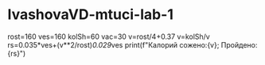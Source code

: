 # IvashovaVD-mtuci-lab-1
rost=160
ves=160
kolSh=60
vac=30
v=rost/4+0.37
v=kolSh/v
rs=0.035*ves+(v**2/rost)*0.029*ves
print(f"Калорий сожено:{v}; Пройдено:{rs}")
